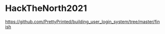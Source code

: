# HackTheNorth2021

https://github.com/PrettyPrinted/building_user_login_system/tree/master/finish 
